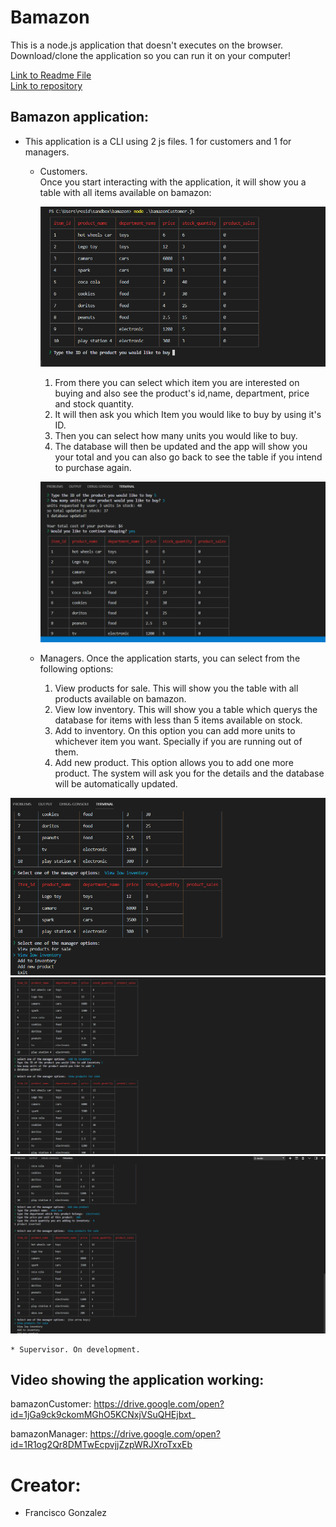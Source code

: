 # Bamazon


This is a node.js application that doesn't executes on the browser.
Download/clone the application so you can run it on your computer!


<a href="https://github.com/lugof/bamazon/blob/master/README.md">Link to Readme File</a>   
<a href="https://github.com/lugof/bamazon">Link to repository</a>   


## Bamazon application:

* This application is a CLI using 2 js files. 1 for customers and  1 for managers.

    * Customers.  
               Once you start interacting with the application, it will show you a table with all items available on bamazon:  

        ![alt text](/customer1.png)
               
        1. From there you can select which item you are interested on buying and also see the product's id,name, department, price and stock quantity.  
        2. It will then ask you which Item you would like to buy by using it's ID.  
        3. Then you can select how many units you would like to buy.  
        4. The database will then be updated and the app will show you your total and you can also go back to see the table if you intend to purchase again.  

                    
        ![alt text](/customer2.png)





    * Managers. 
            Once the application starts, you can select from the following options:
        1. View products for sale. This will show you the table with all products available on bamazon.
        2. View low inventory. This will show you a table which querys the database for items with less than 5 items available on stock.
        3. Add to inventory. On this option you can add more units to whichever item you want. Specially if you are running out of them.
        4. Add new product. This option allows you to add one more product. The system will ask you for the details and the database                  will be automatically updated.        


![alt text](/Manager2.png)
![alt text](/Manager3.png)
![alt text](/Manager4.png)

    * Supervisor. On development.
    

   
## Video showing the application working:
bamazonCustomer: 
https://drive.google.com/open?id=1jGa9ck9ckomMGhO5KCNxjVSuQHEjbxt_

bamazonManager:
https://drive.google.com/open?id=1R1og2Qr8DMTwEcpvjjZzpWRJXroTxxEb
 


# Creator:
* Francisco Gonzalez
